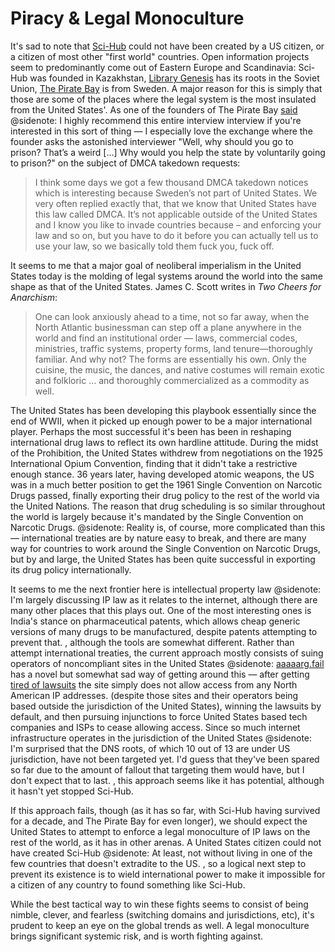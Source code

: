 # Piracy & Legal Monoculture

It's sad to note that [Sci-Hub](https://en.wikipedia.org/wiki/Sci-Hub) could not have been created by a US citizen, or a citizen of most other "first world" countries. Open information projects seem to predominantly come out of Eastern Europe and Scandinavia: Sci-Hub was founded in Kazakhstan, [Library Genesis](https://en.wikipedia.org/wiki/Library_Genesis) has its roots in the Soviet Union, [The Pirate Bay](https://en.wikipedia.org/wiki/The_Pirate_Bay) is from Sweden. A major reason for this is simply that those are some of the places where the legal system is the most insulated from the United States'. As one of the founders of The Pirate Bay [said](https://darknetdiaries.com/transcript/92/)
@sidenote: I highly recommend this entire interview interview if you're interested in this sort of thing — I especially love the exchange where the founder asks the astonished interviewer "Well, why should you go to prison? That’s a weird […] Why would you help the state by voluntarily going to prison?"
on the subject of DMCA takedown requests:

> I think some days we got a few thousand DMCA takedown notices which is interesting because Sweden’s not part of United States.  We very often replied exactly that, that we know that United States have this law called DMCA.  It’s not applicable outside of the United States and I know you like to invade countries because – and enforcing your law and so on, but you have to do it before you can actually tell us to use your law, so we basically told them fuck you, fuck off.

It seems to me that a major goal of neoliberal imperialism in the United States today is the molding of legal systems around the world into the same shape as that of the United States. James C. Scott writes in *Two Cheers for Anarchism*:

> One can look anxiously ahead to a time, not so far away, when the North Atlantic businessman can step off a plane anywhere in the world and find an institutional order — laws, commercial codes, ministries, traffic systems, property forms, land tenure—thoroughly familiar. And why not? The forms are essentially his own. Only the cuisine, the music, the dances, and native costumes will remain exotic and folkloric … and thoroughly commercialized as a commodity as well.

The United States has been developing this playbook essentially since the end of WWII, when it picked up enough power to be a major international player. Perhaps the most successful it's been has been in reshaping international drug laws to reflect its own hardline attitude. During the midst of the Prohibition, the United States withdrew from negotiations on the 1925 International Opium Convention, finding that it didn't take a restrictive enough stance. 36 years later, having developed atomic weapons, the US was in a much better position to get the 1961 Single Convention on Narcotic Drugs passed, finally exporting their drug policy to the rest of the world via the United Nations. The reason that drug scheduling is so similar throughout the world is largely because it's mandated by the Single Convention on Narcotic Drugs.
@sidenote: Reality is, of course, more complicated than this — international treaties are by nature easy to break, and there are many way for countries to work around the Single Convention on Narcotic Drugs, but by and large, the United States has been quite successful in exporting its drug policy internationally.

It seems to me the next frontier here is intellectual property law
@sidenote: I'm largely discussing IP law as it relates to the internet, although there are many other places that this plays out. One of the most interesting ones is India's stance on pharmaceutical patents, which allows cheap generic versions of many drugs to be manufactured, despite patents attempting to prevent that.
, although the tools are somewhat different. Rather than attempt international treaties, the current approach mostly consists of suing operators of noncompliant sites in the United States
@sidenote: [aaaaarg.fail](http://aaaaarg.fail/) has a novel but somewhat sad way of getting around this — after getting [tired of lawsuits](https://scroll.in/article/802182/pirates-in-our-public-library-why-indian-scholars-are-closely-watching-a-court-case-in-quebec) the site simply does not allow access from any North American IP addresses.
(despite those sites and their operators being based outside the jurisdiction of the United States), winning the lawsuits by default, and then pursuing injunctions to force United States based tech companies and ISPs to cease allowing access. Since so much internet infrastructure operates in the jurisdiction of the United States
@sidenote: I'm surprised that the DNS roots, of which 10 out of 13 are under US jurisdiction, have not been targeted yet. I'd guess that they've been spared so far due to the amount of fallout that targeting them would have, but I don't expect that to last.
, this approach seems like it has potential, although it hasn't yet stopped Sci-Hub.

If this approach fails, though (as it has so far, with Sci-Hub having survived for a decade, and The Pirate Bay for even longer), we should expect the United States to attempt to enforce a legal monoculture of IP laws on the rest of the world, as it has in other arenas. A United States citizen could not have created Sci-Hub
@sidenote: At least, not without living in one of the few countries that doesn't extradite to the US.
, so a logical next step to prevent its existence is to wield international power to make it impossible for a citizen of any country to found something like Sci-Hub.

While the best tactical way to win these fights seems to consist of being nimble, clever, and fearless (switching domains and jurisdictions, etc), it's prudent to keep an eye on the global trends as well. A legal monoculture brings significant systemic risk, and is worth fighting against.
